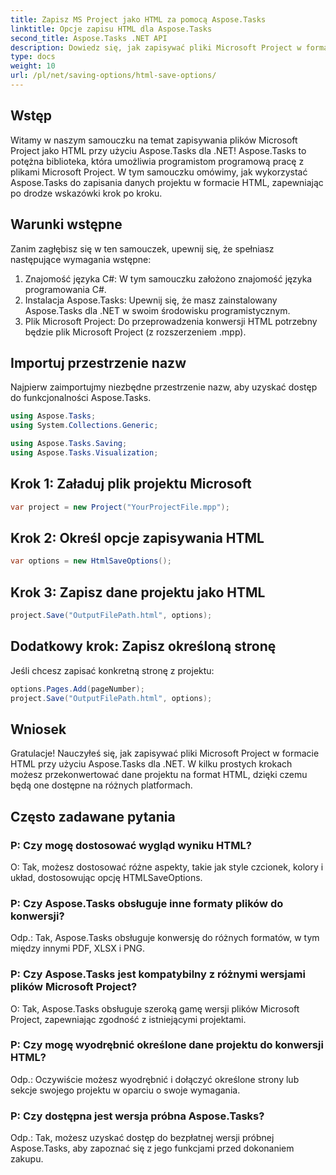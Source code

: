 ```yaml
---
title: Zapisz MS Project jako HTML za pomocą Aspose.Tasks
linktitle: Opcje zapisu HTML dla Aspose.Tasks
second_title: Aspose.Tasks .NET API
description: Dowiedz się, jak zapisywać pliki Microsoft Project w formacie HTML przy użyciu Aspose.Tasks dla .NET. Konwertuj dane projektu bez wysiłku, korzystając z naszego przewodnika krok po kroku.
type: docs
weight: 10
url: /pl/net/saving-options/html-save-options/
---
```

## Wstęp
Witamy w naszym samouczku na temat zapisywania plików Microsoft Project jako HTML przy użyciu Aspose.Tasks dla .NET! Aspose.Tasks to potężna biblioteka, która umożliwia programistom programową pracę z plikami Microsoft Project. W tym samouczku omówimy, jak wykorzystać Aspose.Tasks do zapisania danych projektu w formacie HTML, zapewniając po drodze wskazówki krok po kroku.
## Warunki wstępne
Zanim zagłębisz się w ten samouczek, upewnij się, że spełniasz następujące wymagania wstępne:
1. Znajomość języka C#: W tym samouczku założono znajomość języka programowania C#.
2. Instalacja Aspose.Tasks: Upewnij się, że masz zainstalowany Aspose.Tasks dla .NET w swoim środowisku programistycznym.
3. Plik Microsoft Project: Do przeprowadzenia konwersji HTML potrzebny będzie plik Microsoft Project (z rozszerzeniem .mpp).

## Importuj przestrzenie nazw
Najpierw zaimportujmy niezbędne przestrzenie nazw, aby uzyskać dostęp do funkcjonalności Aspose.Tasks.
```csharp
using Aspose.Tasks;
using System.Collections.Generic;

using Aspose.Tasks.Saving;
using Aspose.Tasks.Visualization;
```

## Krok 1: Załaduj plik projektu Microsoft
```csharp
var project = new Project("YourProjectFile.mpp");
```
## Krok 2: Określ opcje zapisywania HTML
```csharp
var options = new HtmlSaveOptions();
```
## Krok 3: Zapisz dane projektu jako HTML
```csharp
project.Save("OutputFilePath.html", options);
```
## Dodatkowy krok: Zapisz określoną stronę
Jeśli chcesz zapisać konkretną stronę z projektu:
```csharp
options.Pages.Add(pageNumber);
project.Save("OutputFilePath.html", options);
```

## Wniosek
Gratulacje! Nauczyłeś się, jak zapisywać pliki Microsoft Project w formacie HTML przy użyciu Aspose.Tasks dla .NET. W kilku prostych krokach możesz przekonwertować dane projektu na format HTML, dzięki czemu będą one dostępne na różnych platformach.
## Często zadawane pytania
### P: Czy mogę dostosować wygląd wyniku HTML?
O: Tak, możesz dostosować różne aspekty, takie jak style czcionek, kolory i układ, dostosowując opcję HTMLSaveOptions.
### P: Czy Aspose.Tasks obsługuje inne formaty plików do konwersji?
Odp.: Tak, Aspose.Tasks obsługuje konwersję do różnych formatów, w tym między innymi PDF, XLSX i PNG.
### P: Czy Aspose.Tasks jest kompatybilny z różnymi wersjami plików Microsoft Project?
O: Tak, Aspose.Tasks obsługuje szeroką gamę wersji plików Microsoft Project, zapewniając zgodność z istniejącymi projektami.
### P: Czy mogę wyodrębnić określone dane projektu do konwersji HTML?
Odp.: Oczywiście możesz wyodrębnić i dołączyć określone strony lub sekcje swojego projektu w oparciu o swoje wymagania.
### P: Czy dostępna jest wersja próbna Aspose.Tasks?
Odp.: Tak, możesz uzyskać dostęp do bezpłatnej wersji próbnej Aspose.Tasks, aby zapoznać się z jego funkcjami przed dokonaniem zakupu.